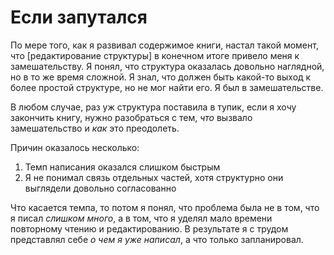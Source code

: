 
# Если запутался

По мере того, как я развивал содержимое книги, настал такой момент,
что [редактирование структуры] в конечном итоге привело меня к
замешательству.  Я понял, что структура оказалась довольно наглядной,
но в то же время сложной.  Я знал, что должен быть какой-то выход к
более простой структуре, но не мог найти его.  Я был в замешательстве.

В любом случае, раз уж структура поставила в тупик, если я хочу
закончить книгу, нужно разобраться с тем, *что* вызвало замешательство
и *как* это преодолеть.

Причин оказалось несколько:
1. Темп написания оказался слишком быстрым
2. Я не понимал связь отдельных частей, хотя структурно они выглядели
   довольно согласованно

Что касается темпа, то потом я понял, что проблема была не в том, что
я писал *слишком много*, а в том, что я уделял мало времени повторному
чтению и редактированию.  В результате я с трудом представлял себе *о
чем я уже написал*, а что только запланировал.
